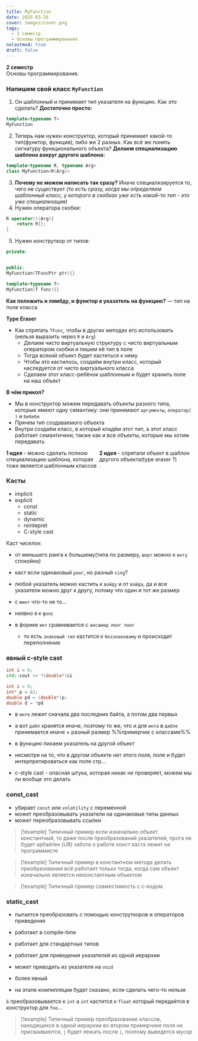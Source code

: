 ```yaml
---
title: MyFunction
date: 2025-03-26
cover: images/cover.png
tags:
  - 2 семестр
  - Основы программирования
nolastmod: true
draft: false
---
```


**2 семестр** \
Основы программирования. 

<!--more-->

### Напишем свой класс `MyFunction`
1. Он шаблонный и принимает тип указателя на функцию. Как это сделать? 
   **Достаточно просто:**
```cpp
template<typename T>
MyFunction
```
2. Теперь нам нужен конструктор, который принимает какой-то тип(функтор, функция), либо же 2 разных. Как всё же понять сигнатуру функционального объекта?
   **Делаем специализацию шаблона вокруг другого шаблона:**

```cpp
template<typename R, typename Arg>
class MyFunction<R(Arg)>
```

3. **Почему не можем написать так сразу?** Иначе специализируется то, чего не существует *(то есть сразу, когда мы определяем шаблонный класс, у которого в скобках уже есть какой-то тип - это уже специализация)*
4. Нужен оператора скобки:
```cpp
R operator()(Arg){
	return R{};
}
```
5. Нужен конструткор от типов:

```cpp
private:


public:
MyFunction(TFuncPtr ptr){}

template<typename T>
MyFunction(T func){}
```

**Как положить и лямбду, и функтор в указатель на функцию?**
— тип на поле класса

**Type Eraser**
- Как спрятать `TFunc`, чтобы в других методах его использовать (нельзя выразить через `R` и `Arg`)
	- Делаем чисто виртуальную структуру с чисто виртуальным оператором скобки и пишем её тип в поле
	- Тогда всякий объект будет каститься к нему
	- Чтобы это кастилось, создаём внутри класс, который наследуется от чисто виртуального класса
	- Сделаем этот класс-ребёнок шаблонным и будет хранить поле на наш объект

**В чём прикол?**
- Мы в конструктор можем передавать объекты разного типа, которые имеют одну семантику: они принимают `аргументы`, `оператор(  )` и `бебебе`
- Прячем тип создаваемого объекта
- Внутри создаём класс, в который кладём этот тип, а этот класс работает семантичеки, также как и все объекты, которые мы хотим передавать

<div style="width: 100%;"> <div style="width: 50%; float: left;"><b>1 идея</b>
	- можно сделать полною специализацию шаблона, которая тоже является шаблонным классов</div> <div style="width: 50%; float: right;"><b>2 идея</b>
	- спрятали объект в шаблон другого объекта(type eraser ?)</div> </div>

.

### Касты
- implicit
- explicit
	- const
	- static
	- dynamic
	- reintepret
	- C-style cast

Каст чиселок:
- от меньшего ранга к большему(типа по размеру, `шорт` можно к `инту` спокойно)
- каст если одинаковый `ранг`, но разный `sing`?

- любой указатель можно кастить к `войду` и от `войда`, да и все указатели можно друг к другу, потому что один и тот же размер


- с `юинт` что-то не то...


- неявно `0` к `фолс`
- в форике `инт` сравнивается с `ансаинд лонг лонг`
	- то есть `знаковый тип` кастится к `беззнаковому` и происходит переполнение


### явный c-style cast
```cpp
int i = 0;
std::cout << *(double*)&i
```


```cpp
int i = 0;
int* p = &1;
double pd = (double*)p;
double d = *pd
```

- в `инте` лежит сначала два последних байта, а потом два первых
- а вот `дабл` хранятся иначе, поэтому то же, что и для `инта` в `дабле` принимается иначе + разный размер
%%примерчик с классами%%

- в функцию пихаем указатель на другой объект
- несмотря на то, что в другом объекте нет этого поля, поле и будет интерпретироваться как поле стр...


- c-style cast - опасная штука, которая никак не проверяет, можем мы ли вообще это делать

### const_cast
- убирает `const` или `volatility` с переменной
- может преобразовывать указатели на одинаковые типы данных
- может переобразовывать ссылки


> [!example]  Типичный пример
> если изначально объект константный, то даже после преобразований указателей, прога не будет арбайтен (UB)
> забота о работе конст каста лежит на программисте

> [!example]  Типичный пример
> в константном методе делать преобразования
> всё работает только тогда, когда сам объект изначально является неконстантным объектом

> [!example]  Типичный пример
> совместимость с c-кодом


### static_cast
- пытается преобразовать с помощью конструткоров и операторов приведения
- работает в compile-time
- работает для стандартных типов
- работает для приведения указателей из одной иерархии
- может приводить из указателя на `void`

- более явный
- на этапе компилляции будет сказано, если сделать чего-то нельзя

`b` преобразовывается к `int`
а `int` кастится к `float`
который передаётся  в конструктор для `foo`...

> [!example] Типичный пример
> преобразование классов, находящихся в одной иерархии
во втором примерчике поля не присваиваются, `j` будет лежать после `i`, поэтому выведется мусор

